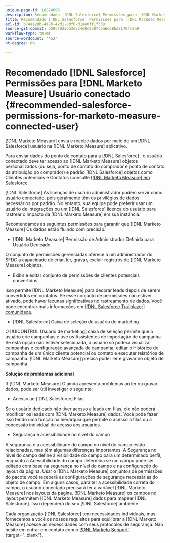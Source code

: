 ```yaml
---
unique-page-id: 18874696
description: Recomendado [!DNL Salesforce] Permissões para [!DNL Marketo Measure] Usuário conectado - [!DNL Marketo Measure] - Documentação do produto
title: Recomendado [!DNL Salesforce] Permissões para [!DNL Marketo Measure] Usuário conectado
exl-id: b74aa28b-4a7b-42d1-8df0-d1ae0ff1f338
source-git-commit: b59c79236d3e324e8c8b07c5a6d68bd8176fc8a9
workflow-type: tm+mt
source-wordcount: '453'
ht-degree: 0%

---
```


# Recomendado [!DNL Salesforce] Permissões para [!DNL Marketo Measure] Usuário conectado {#recommended-salesforce-permissions-for-marketo-measure-connected-user}

[!DNL Marketo Measure] envia e recebe dados por meio de um [!DNL Salesforce] usuário na [!DNL Marketo Measure] aplicativo.

Para enviar dados do ponto de contato para a [!DNL Salesforce] , o usuário conectado deve ter acesso ao [!DNL Marketo Measure] objetos personalizados (ou seja, ponto de contato do comprador e ponto de contato da atribuição do comprador) e padrão [!DNL Salesforce] objetos como Clientes potenciais e Contatos (consulte [[!DNL Marketo Measure] em Salesforce](/help/configuration-and-setup/marketo-measure-and-salesforce/how-marketo-measure-and-salesforce-interact.md).

[!DNL Salesforce] As licenças de usuário administrador podem servir como usuário conectado, pois geralmente têm os privilégios de dados necessários por padrão. No entanto, sua equipe pode preferir usar um usuário de integrações ou um [!DNL Salesforce] licença do usuário para rastrear o impacto da [!DNL Marketo Measure] em sua instância.

Recomendamos as seguintes permissões para garantir que [!DNL Marketo Measure] Os dados estão fluindo com precisão:

* [!DNL Marketo Measure] Permissão de Administrador Definida para Usuário Dedicado

O conjunto de permissões gerenciadas oferece a um administrador do SFDC a capacidade de criar, ler, gravar, excluir registros de [!DNL Marketo Measure] objetos.

* Exibir e editar conjunto de permissões de clientes potenciais convertidos

Isso permite [!DNL Marketo Measure] para decorar leads depois de serem convertidos em contatos. Se esse conjunto de permissões não estiver ativado, pode haver lacunas significativas no rastreamento de dados. Você pode encontrar mais informações em [[!DNL Salesforce Trailblazer] comunidade](https://help.salesforce.com/articleView?id=leads_view_edit_converted.htm&amp;type=5).

* [!DNL Salesforce] Caixa de seleção de usuário de marketing

O [!UICONTROL Usuário de marketing] caixa de seleção permite que o usuário crie campanhas e use os Assistentes de importação de campanha. Se esta opção não estiver selecionada, o usuário só poderá visualizar campanhas e configuração avançada de campanha, editar o Histórico de campanha de um único cliente potencial ou contato e executar relatórios de campanha. [!DNL Marketo Measure] precisa poder ler e gravar no objeto de campanha.

**Solução de problemas adicional**

If [!DNL Marketo Measure] O ainda apresenta problemas ao ler ou gravar dados, pode ser útil investigar o seguinte:

* Acesso ao [!DNL Salesforce] Filas

Se o usuário dedicado não tiver acesso a leads em filas, ele não poderá modificar os leads com [!DNL Marketo Measure] dados. Você pode fazer isso tendo uma função na hierarquia que permite o acesso a filas ou a concessão individual de acesso aos usuários.

* Segurança e acessibilidade no nível do campo

A segurança e a acessibilidade do campo no nível do campo estão relacionadas, mas têm algumas diferenças importantes. A Segurança no nível do campo define a visibilidade do campo para um determinado perfil, enquanto a Acessibilidade do campo determina se um campo pode ser editado com base na segurança no nível do campo e na configuração do layout da página. Usar o [!DNL Marketo Measure] conjuntos de permissões do pacote você receberá as configurações de segurança necessárias do objeto de campo. Em alguns casos, para ter a acessibilidade correta do campo, o usuário conectado precisará ter a variável [!DNL Marketo Measure] nos layouts da página. [!DNL Marketo Measure] os campos no layout permitem [!DNL Marketo Measure] dados para mapear [!DNL Salesforce]. Isso dependerá do seu [!DNL Salesforce] ambiente.

Cada organização [!DNL Salesforce] tem necessidades individuais, mas fornecemos a você os nossos requisitos para equilibrar a [!DNL Marketo Measure] acesse as necessidades com seus protocolos de segurança. Não hesite em entrar em contato com o [[!DNL Marketo Support]](https://nation.marketo.com/t5/support/ct-p/Support){target="_blank"}.
